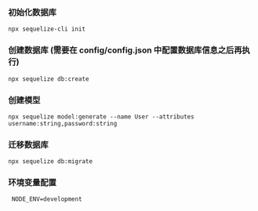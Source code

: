 ### 初始化数据库

`npx sequelize-cli init`

### 创建数据库 (需要在 config/config.json 中配置数据库信息之后再执行)

`npx sequelize db:create`

### 创建模型

`npx sequelize model:generate --name User --attributes username:string,password:string `

### 迁移数据库

`npx sequelize db:migrate`

### 环境变量配置

` NODE_ENV=development`
